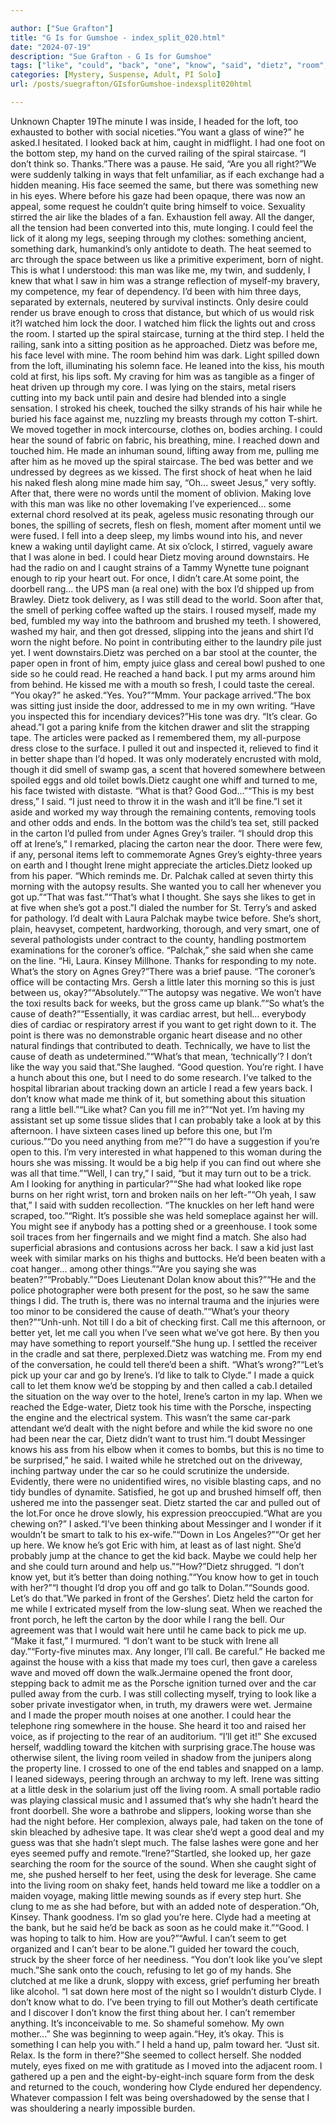```yaml
---

author: ["Sue Grafton"]
title: "G Is for Gumshoe - index_split_020.html"
date: "2024-07-19"
description: "Sue Grafton - G Is for Gumshoe"
tags: ["like", "could", "back", "one", "know", "said", "dietz", "room", "made", "got", "irene", "get", "hand", "something", "night", "right", "way", "face", "death", "door", "held", "sound", "came", "front", "good"]
categories: [Mystery, Suspense, Adult, PI Solo]
url: /posts/suegrafton/GIsforGumshoe-indexsplit020html

---
```



Unknown
Chapter 19The minute I was inside, I headed for the loft, too exhausted to bother with social niceties.“You want a glass of wine?” he asked.I hesitated. I looked back at him, caught in midflight. I had one foot on the bottom step, my hand on the curved railing of the spiral staircase. “I don’t think so. Thanks.”There was a pause. He said, “Are you all right?”We were suddenly talking in ways that felt unfamiliar, as if each exchange had a hidden meaning. His face seemed the same, but there was something new in his eyes. Where before his gaze had been opaque, there was now an appeal, some request he couldn’t quite bring himself to voice. Sexuality stirred the air like the blades of a fan. Exhaustion fell away. All the danger, all the tension had been converted into this, mute longing. I could feel the lick of it along my legs, seeping through my clothes: something ancient, something dark, humankind’s only antidote to death. The heat seemed to arc through the space between us like a primitive experiment, born of night. This is what I understood: this man was like me, my twin, and suddenly, I knew that what I saw in him was a strange reflection of myself-my bravery, my competence, my fear of dependency. I’d been with him three days, separated by externals, neutered by survival instincts. Only desire could render us brave enough to cross that distance, but which of us would risk it?I watched him lock the door. I watched him flick the lights out and cross the room. I started up the spiral staircase, turning at the third step. I held the railing, sank into a sitting position as he approached. Dietz was before me, his face level with mine. The room behind him was dark. Light spilled down from the loft, illuminating his solemn face. He leaned into the kiss, his mouth cold at first, his lips soft. My craving for him was as tangible as a finger of heat driven up through my core. I was lying on the stairs, metal risers cutting into my back until pain and desire had blended into a single sensation. I stroked his cheek, touched the silky strands of his hair while he buried his face against me, nuzzling my breasts through my cotton T-shirt. We moved together in mock intercourse, clothes on, bodies arching. I could hear the sound of fabric on fabric, his breathing, mine. I reached down and touched him. He made an inhuman sound, lifting away from me, pulling me after him as he moved up the spiral staircase. The bed was better and we undressed by degrees as we kissed. The first shock of heat when he laid his naked flesh along mine made him say, “Oh... sweet Jesus,” very softly. After that, there were no words until the moment of oblivion. Making love with this man was like no other lovemaking I’ve experienced... some external chord resolved at its peak, ageless music resonating through our bones, the spilling of secrets, flesh on flesh, moment after moment until we were fused. I fell into a deep sleep, my limbs wound into his, and never knew a waking until daylight came. At six o’clock, I stirred, vaguely aware that I was alone in bed. I could hear Dietz moving around downstairs. He had the radio on and I caught strains of a Tammy Wynette tune poignant enough to rip your heart out. For once, I didn’t care.At some point, the doorbell rang... the UPS man (a real one) with the box I’d shipped up from Brawley. Dietz took delivery, as I was still dead to the world. Soon after that, the smell of perking coffee wafted up the stairs. I roused myself, made my bed, fumbled my way into the bathroom and brushed my teeth. I showered, washed my hair, and then got dressed, slipping into the jeans and shirt I’d worn the night before. No point in contributing either to the laundry pile just yet. I went downstairs.Dietz was perched on a bar stool at the counter, the paper open in front of him, empty juice glass and cereal bowl pushed to one side so he could read. He reached a hand back. I put my arms around him from behind. He kissed me with a mouth so fresh, I could taste the cereal. “You okay?” he asked.“Yes. You?”“Mmm. Your package arrived.”The box was sitting just inside the door, addressed to me in my own writing. “Have you inspected this for incendiary devices?”His tone was dry. “It’s clear. Go ahead.”I got a paring knife from the kitchen drawer and slit the strapping tape. The articles were packed as I remembered them, my all-purpose dress close to the surface. I pulled it out and inspected it, relieved to find it in better shape than I’d hoped. It was only moderately encrusted with mold, though it did smell of swamp gas, a scent that hovered somewhere between spoiled eggs and old toilet bowls.Dietz caught one whiff and turned to me, his face twisted with distaste. “What is that? Good God...”“This is my best dress,” I said. “I just need to throw it in the wash and it’ll be fine.”I set it aside and worked my way through the remaining contents, removing tools and other odds and ends. In the bottom was the child’s tea set, still packed in the carton I’d pulled from under Agnes Grey’s trailer. “I should drop this off at Irene’s,” I remarked, placing the carton near the door. There were few, if any, personal items left to commemorate Agnes Grey’s eighty-three years on earth and I thought Irene might appreciate the articles.Dietz looked up from his paper. “Which reminds me. Dr. Palchak called at seven thirty this morning with the autopsy results. She wanted you to call her whenever you got up.”“That was fast.”“That’s what I thought. She says she likes to get in at five when she’s got a post.”I dialed the number for St. Terry’s and asked for pathology. I’d dealt with Laura Palchak maybe twice before. She’s short, plain, heavyset, competent, hardworking, thorough, and very smart, one of several pathologists under contract to the county, handling postmortem examinations for the coroner’s office. “Palchak,” she said when she came on the line. “Hi, Laura. Kinsey Millhone. Thanks for responding to my note. What’s the story on Agnes Grey?”There was a brief pause. “The coroner’s office will be contacting Mrs. Gersh a little later this morning so this is just between us, okay?”“Absolutely.”“The autopsy was negative. We won’t have the toxi results back for weeks, but the gross came up blank.”“So what’s the cause of death?”“Essentially, it was cardiac arrest, but hell... everybody dies of cardiac or respiratory arrest if you want to get right down to it. The point is there was no demonstrable organic heart disease and no other natural findings that contributed to death. Technically, we have to list the cause of death as undetermined.”“What’s that mean, ‘technically’? I don’t like the way you said that.”She laughed. “Good question. You’re right. I have a hunch about this one, but I need to do some research. I’ve talked to the hospital librarian about tracking down an article I read a few years back. I don’t know what made me think of it, but something about this situation rang a little bell.”“Like what? Can you fill me in?”“Not yet. I’m having my assistant set up some tissue slides that I can probably take a look at by this afternoon. I have sixteen cases lined up before this one, but I’m curious.”“Do you need anything from me?”“I do have a suggestion if you’re open to this. I’m very interested in what happened to this woman during the hours she was missing. It would be a big help if you can find out where she was all that time.”“Well, I can try,” I said, “but it may turn out to be a trick. Am I looking for anything in particular?”“She had what looked like rope burns on her right wrist, torn and broken nails on her left-”“Oh yeah, I saw that,” I said with sudden recollection. “The knuckles on her left hand were scraped, too.”“Right. It’s possible she was held someplace against her will. You might see if anybody has a potting shed or a greenhouse. I took some soil traces from her fingernails and we might find a match. She also had superficial abrasions and contusions across her back. I saw a kid just last week with similar marks on his thighs and buttocks. He’d been beaten with a coat hanger... among other things.”“Are you saying she was beaten?”“Probably.”“Does Lieutenant Dolan know about this?”“He and the police photographer were both present for the post, so he saw the same things I did. The truth is, there was no internal trauma and the injuries were too minor to be considered the cause of death.”“What’s your theory then?”“Unh-unh. Not till I do a bit of checking first. Call me this afternoon, or better yet, let me call you when I’ve seen what we’ve got here. By then you may have something to report yourself.”She hung up. I settled the receiver in the cradle and sat there, perplexed.Dietz was watching me. From my end of the conversation, he could tell there’d been a shift. “What’s wrong?”“Let’s pick up your car and go by Irene’s. I’d like to talk to Clyde.” I made a quick call to let them know we’d be stopping by and then called a cab.I detailed the situation on the way over to the hotel, Irene’s carton in my lap. When we reached the Edge-water, Dietz took his time with the Porsche, inspecting the engine and the electrical system. This wasn’t the same car-park attendant we’d dealt with the night before and while the kid swore no one had been near the car, Dietz didn’t want to trust him.“I doubt Messinger knows his ass from his elbow when it comes to bombs, but this is no time to be surprised,” he said. I waited while he stretched out on the driveway, inching partway under the car so he could scrutinize the underside. Evidently, there were no unidentified wires, no visible blasting caps, and no tidy bundles of dynamite. Satisfied, he got up and brushed himself off, then ushered me into the passenger seat. Dietz started the car and pulled out of the lot.For once he drove slowly, his expression preoccupied.“What are you chewing on?” I asked.“I’ve been thinking about Messinger and I wonder if it wouldn’t be smart to talk to his ex-wife.”“Down in Los Angeles?”“Or get her up here. We know he’s got Eric with him, at least as of last night. She’d probably jump at the chance to get the kid back. Maybe we could help her and she could turn around and help us.”“How?”Dietz shrugged. “I don’t know yet, but it’s better than doing nothing.”“You know how to get in touch with her?”“I thought I’d drop you off and go talk to Dolan.”“Sounds good. Let’s do that.”We parked in front of the Gershes’. Dietz held the carton for me while I extricated myself from the low-slung seat. When we reached the front porch, he left the carton by the door while I rang the bell. Our agreement was that I would wait here until he came back to pick me up. “Make it fast,” I murmured. “I don’t want to be stuck with Irene all day.”“Forty-five minutes max. Any longer, I’ll call. Be careful.” He backed me against the house with a kiss that made my toes curl, then gave a careless wave and moved off down the walk.Jermaine opened the front door, stepping back to admit me as the Porsche ignition turned over and the car pulled away from the curb. I was still collecting myself, trying to look like a sober private investigator when, in truth, my drawers were wet. Jermaine and I made the proper mouth noises at one another. I could hear the telephone ring somewhere in the house. She heard it too and raised her voice, as if projecting to the rear of an auditorium. “I’ll get it!” She excused herself, waddling toward the kitchen with surprising grace.The house was otherwise silent, the living room veiled in shadow from the junipers along the property line. I crossed to one of the end tables and snapped on a lamp. I leaned sideways, peering through an archway to my left. Irene was sitting at a little desk in the solarium just off the living room. A small portable radio was playing classical music and I assumed that’s why she hadn’t heard the front doorbell. She wore a bathrobe and slippers, looking worse than she had the night before. Her complexion, always pale, had taken on the tone of skin bleached by adhesive tape. It was clear she’d wept a good deal and my guess was that she hadn’t slept much. The false lashes were gone and her eyes seemed puffy and remote.“Irene?”Startled, she looked up, her gaze searching the room for the source of the sound. When she caught sight of me, she pushed herself to her feet, using the desk for leverage. She came into the living room on shaky feet, hands held toward me like a toddler on a maiden voyage, making little mewing sounds as if every step hurt. She clung to me as she had before, but with an added note of desperation.“Oh, Kinsey. Thank goodness. I’m so glad you’re here. Clyde had a meeting at the bank, but he said he’d be back as soon as he could make it.”“Good. I was hoping to talk to him. How are you?”“Awful. I can’t seem to get organized and I can’t bear to be alone.”I guided her toward the couch, struck by the sheer force of her neediness. “You don’t look like you’ve slept much.”She sank onto the couch, refusing to let go of my hands. She clutched at me like a drunk, sloppy with excess, grief perfuming her breath like alcohol. “I sat down here most of the night so I wouldn’t disturb Clyde. I don’t know what to do. I’ve been trying to fill out Mother’s death certificate and I discover I don’t know the first thing about her. I can’t remember anything. It’s inconceivable to me. So shameful somehow. My own mother...” She was beginning to weep again.“Hey, it’s okay. This is something I can help you with.” I held a hand up, palm toward her. “Just sit. Relax. Is the form in there?”She seemed to collect herself. She nodded mutely, eyes fixed on me with gratitude as I moved into the adjacent room. I gathered up a pen and the eight-by-eight-inch square form from the desk and returned to the couch, wondering how Clyde endured her dependency. Whatever compassion I felt was being overshadowed by the sense that I was shouldering a nearly impossible burden.
